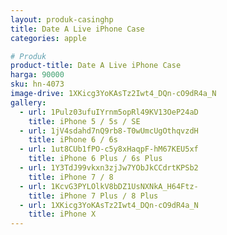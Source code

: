 ```yaml
---
layout: produk-casinghp
title: Date A Live iPhone Case
categories: apple

# Produk
product-title: Date A Live iPhone Case
harga: 90000
sku: hn-4073
image-drive: 1XKicg3YoKAsTz2Iwt4_DQn-cO9dR4a_N
gallery:
  - url: 1Pulz03ufuIYrnm5opRl49KV13OeP24aD
    title: iPhone 5 / 5s / SE
  - url: 1jV4sdahd7nQ9rb8-T0wUmcUgOthqvzdH
    title: iPhone 6 / 6s
  - url: 1ut8CUb1fPO-c5y8xHaqpF-hM67KEU5xf
    title: iPhone 6 Plus / 6s Plus
  - url: 1Y3TdJ99vkxn3zjJw7YObJkCCdrtKPSb2
    title: iPhone 7 / 8
  - url: 1KcvG3PYLOlkV8bDZ1UsNXNkA_H64Ftz-
    title: iPhone 7 Plus / 8 Plus
  - url: 1XKicg3YoKAsTz2Iwt4_DQn-cO9dR4a_N
    title: iPhone X
---
```

